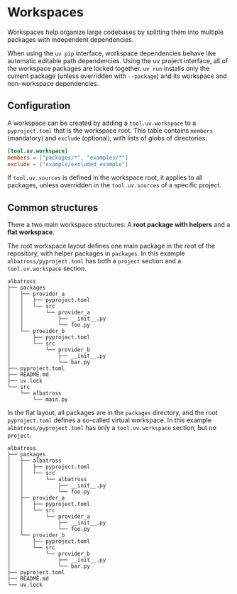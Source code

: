 # Workspaces

Workspaces help organize large codebases by splitting them into multiple packages with independent
dependencies.

When using the `uv pip` interface, workspace dependencies behave like automatic editable path
dependencies. Using the uv project interface, all of the workspace packages are locked together.
`uv run` installs only the current package (unless overridden with `--package`) and its workspace
and non-workspace dependencies.

## Configuration

A workspace can be created by adding a `tool.uv.workspace` to a `pyproject.toml` that is the
workspace root. This table contains `members` (mandatory) and `exclude` (optional), with lists of
globs of directories:

```toml title="pyproject.toml"
[tool.uv.workspace]
members = ["packages/*", "examples/*"]
exclude = ["example/excluded_example"]
```

If `tool.uv.sources` is defined in the workspace root, it applies to all packages, unless overridden
in the `tool.uv.sources` of a specific project.

## Common structures

There a two main workspace structures: A **root package with helpers** and a **flat workspace**.

The root workspace layout defines one main package in the root of the repository, with helper
packages in `packages`. In this example `albatross/pyproject.toml` has both a `project` section and
a `tool.uv.workspace` section.

```text
albatross
├── packages
│   ├── provider_a
│   │   ├── pyproject.toml
│   │   └── src
│   │       └── provider_a
│   │           ├── __init__.py
│   │           └── foo.py
│   └── provider_b
│       ├── pyproject.toml
│       └── src
│           └── provider_b
│               ├── __init__.py
│               └── bar.py
├── pyproject.toml
├── README.md
├── uv.lock
└── src
    └── albatross
        └── main.py
```

In the flat layout, all packages are in the `packages` directory, and the root `pyproject.toml`
defines a so-called virtual workspace. In this example `albatross/pyproject.toml` has only a
`tool.uv.workspace` section, but no `project`.

```text
albatross
├── packages
│   ├── albatross
│   │   ├── pyproject.toml
│   │   └── src
│   │       └── albatross
│   │           ├── __init__.py
│   │           └── foo.py
│   ├── provider_a
│   │   ├── pyproject.toml
│   │   └── src
│   │       └── provider_a
│   │           ├── __init__.py
│   │           └── foo.py
│   └── provider_b
│       ├── pyproject.toml
│       └── src
│           └── provider_b
│               ├── __init__.py
│               └── bar.py
├── pyproject.toml
├── README.md
└── uv.lock
```
